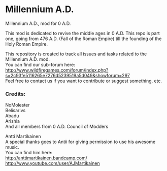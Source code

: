 Millennium A.D.
==============

Millennium A.D., mod for 0 A.D.

This mod is dedicated to revive the middle ages in 0 A.D. This repo is part one, going from 476 A.D. (Fall of the Roman Empire) till the founding of the Holy Roman Empire.

This repository is created to track all issues and tasks related to the Millennium A.D. mod. <br />
You can find our sub-forum here: <br />
http://www.wildfiregames.com/forum/index.php?s=2c93fe5116265e7276d5239519a5d049&showforum=297 <br />
Feel free to contact us if you want to contribute or suggest something, etc.


### Credits:
NoMolester <br />
Belisarivs <br />
Abadu <br />
Arishia <br />
And all members from 0 A.D. Council of Modders <br />

Antti Martikainen <br />
A special thanks goes to Antii for giving permission to use his awesome music.<br />
You can find him here: <br />
http://anttimartikainen.bandcamp.com/ <br />
http://www.youtube.com/user/AJMartikainen <br />






